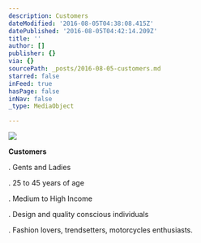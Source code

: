 ```yaml
---
description: Customers
dateModified: '2016-08-05T04:38:08.415Z'
datePublished: '2016-08-05T04:42:14.209Z'
title: ''
author: []
publisher: {}
via: {}
sourcePath: _posts/2016-08-05-customers.md
starred: false
inFeed: true
hasPage: false
inNav: false
_type: MediaObject

---
```

![](https://the-grid-user-content.s3-us-west-2.amazonaws.com/1c703e8e-0bc2-4fb2-a2da-51b1698a3379.png)

**Customers**

. Gents and Ladies

. 25 to 45 years of age

. Medium to High Income

. Design and quality conscious individuals

. Fashion lovers, trendsetters, motorcycles enthusiasts.